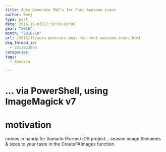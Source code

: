 ```yaml
---
title: Auto Generate PNG’s for Font Awesome icons
author: Beej
type: post
date: 2016-10-01T17:38:00+00:00
year: "2016"
month: "2016/10"
url: /2016/10/auto-generate-pngs-for-font-awesome-icons.html
dsq_thread_id:
  - 5511923853
categories:
tags:
  - Xamarin

---
```

# ... via PowerShell, using ImageMagick v7

# motivation

comes in handy for Xamarin (Forms) iOS project... season image filenames & sizes to your taste in the CreateFAImages function